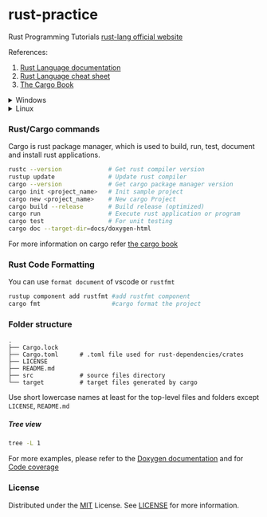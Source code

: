 # rust-practice

Rust Programming Tutorials [rust-lang official website](https://www.rust-lang.org/)

References:
  1. [Rust Language documentation](http://rust-lang.github.io/rustup/index.html)
  2. [Rust Language cheat sheet](https://cheats.rs/)
  3. [The Cargo Book](https://doc.rust-lang.org/cargo/)

<details>
  <summary>Windows</summary>

  ### Installation
Download and install `rustup_init.exe` [Installer](https://win.rustup.rs/x86_64) <br>
Pre-requisite [Build Tools for Visual Studio 2022](https://visualstudio.microsoft.com/downloads/?q=build+tools)

VS Code Extn: <br>
[Rust](https://marketplace.visualstudio.com/items?itemName=rust-lang.rust) <br>
[rust-analyzer](https://marketplace.visualstudio.com/items?itemName=matklad.rust-analyzer)
</details>

<details>
  <summary>Linux</summary>

### Installation
```bash
curl --proto '=https' --tlsv1.2 -sSf https://sh.rustup.rs | sh
```
</details>

### Rust/Cargo commands
Cargo is rust package manager, which is used to build, run, test, document and install rust applications.
```bash
rustc --version             # Get rust compiler version
rustup update               # Update rust compiler
cargo --version             # Get cargo package manager version
cargo init <project_name>   # Init sample project
cargo new <project_name>    # New cargo Project
cargo build --release       # Build release (optimized)
cargo run                   # Execute rust application or program
cargo test                  # For unit testing
cargo doc --target-dir=docs/doxygen-html
```
For more information on cargo refer [the cargo book](https://doc.rust-lang.org/cargo/)
### Rust Code Formatting
You can use `format document` of vscode or `rustfmt`
```bash
rustup component add rustfmt #add rustfmt component
cargo fmt                    #cargo format the project
```

### Folder structure
    .
    ├── Cargo.lock
    ├── Cargo.toml      # .toml file used for rust-dependencies/crates
    ├── LICENSE
    ├── README.md
    ├── src             # source files directory
    └── target          # target files generated by cargo
            
Use short lowercase names at least for the top-level files and folders except `LICENSE`, `README.md`

##### Tree view
```bash
tree -L 1
```
For more examples, please refer to the [Doxygen documentation](https://neeraj2k18.github.io/rust-practice/docs/doxygen-html/doc/rust_practice/index.html) and for [Code coverage](https://neeraj2k18.github.io/rust-practice/docs/gcov-html/index.html) 

<!-- LICENSE -->
### License
Distributed under the [MIT](https://choosealicense.com/licenses/mit/) License. See [LICENSE](LICENSE) for more information.